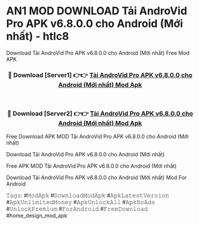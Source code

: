 # AN1 MOD DOWNLOAD Tải AndroVid Pro APK v6.8.0.0 cho Android (Mới nhất) - htlc8
Download Tải AndroVid Pro APK v6.8.0.0 cho Android (Mới nhất) Free Mod APK

<div align="center">
<h3>🔴 Download [Server1] 👉👉 <a href="https://apk-comot.site?title=Tải_AndroVid_Pro_APK_v6.8.0.0_cho_Android_(Mới_nhất)">Tải AndroVid Pro APK v6.8.0.0 cho Android (Mới nhất) Mod Apk</a></h3><br>

<h3>🔴 Download [Server2] 👉👉 <a href="https://apk-comot.site?title=Tải_AndroVid_Pro_APK_v6.8.0.0_cho_Android_(Mới_nhất)">Tải AndroVid Pro APK v6.8.0.0 cho Android (Mới nhất) Mod Apk</a></h3>
</div>


Free Download APK MOD Tải AndroVid Pro APK v6.8.0.0 cho Android (Mới nhất)

Download Tải AndroVid Pro APK v6.8.0.0 cho Android (Mới nhất) 

Free APK MOD Tải AndroVid Pro APK v6.8.0.0 cho Android (Mới nhất) 

Download Tải AndroVid Pro APK v6.8.0.0 cho Android (Mới nhất) Mod For Android

𝚃𝚊𝚐𝚜: #𝙼𝚘𝚍𝙰𝚙𝚔 #𝙳𝚘𝚠𝚗𝚕𝚘𝚊𝚍𝙼𝚘𝚍𝙰𝚙𝚔 #𝙰𝚙𝚔𝙻𝚊𝚝𝚎𝚜𝚝𝚅𝚎𝚛𝚜𝚒𝚘𝚗 #𝙰𝚙𝚔𝚄𝚗𝚕𝚒𝚖𝚒𝚝𝚎𝚍𝙼𝚘𝚗𝚎𝚢 #𝙰𝚙𝚔𝚄𝚗𝚕𝚘𝚌𝚔𝙰𝚕𝚕 #𝙰𝚙𝚔𝙽𝚘𝙰𝚍𝚜 #𝚄𝚗𝚕𝚘𝚌𝚔𝙿𝚛𝚎𝚖𝚒𝚞𝚖 #𝙵𝚘𝚛𝙰𝚗𝚍𝚛𝚘𝚒𝚍 #𝙵𝚛𝚎𝚎𝙳𝚘𝚠𝚗𝚕𝚘𝚊𝚍 #home_design_mod_apk